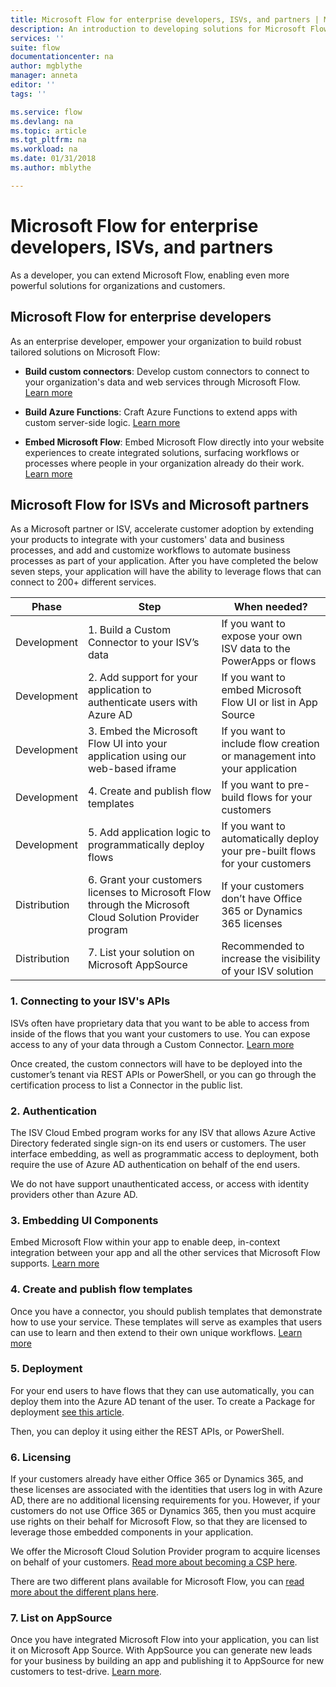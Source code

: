 ```yaml
---
title: Microsoft Flow for enterprise developers, ISVs, and partners | Microsoft Docs
description: An introduction to developing solutions for Microsoft Flow.
services: ''
suite: flow
documentationcenter: na
author: mgblythe
manager: anneta
editor: ''
tags: ''

ms.service: flow
ms.devlang: na
ms.topic: article
ms.tgt_pltfrm: na
ms.workload: na
ms.date: 01/31/2018
ms.author: mblythe

---
```

# Microsoft Flow for enterprise developers, ISVs, and partners

As a developer, you can extend Microsoft Flow, enabling even more powerful solutions for organizations and customers.

## Microsoft Flow for enterprise developers

As an enterprise developer, empower your organization to build robust tailored solutions on Microsoft Flow:

- **Build custom connectors**: Develop custom connectors to connect to your organization's data and web services through Microsoft Flow. [Learn more](https://docs.microsoft.com/connectors/custom-connectors/)

- **Build Azure Functions**: Craft Azure Functions to extend apps with custom server-side logic. [Learn more](https://docs.microsoft.com/azure/azure-functions/functions-flow-scenario)

- **Embed Microsoft Flow**: Embed Microsoft Flow directly into your website experiences to create integrated solutions, surfacing workflows or processes where people in your organization already do their work. [Learn more](embed-flow-dev.md)

## Microsoft Flow for ISVs and Microsoft partners

As a Microsoft partner or ISV, accelerate customer adoption by extending your products to integrate with your customers' data and business processes, and add and customize workflows to automate business processes as part of your application. After you have completed the below seven steps, your application will have the ability to leverage flows that can connect to 200+ different services.

| Phase | Step | When needed? |
| --- | --- | --- |
| Development | 1. Build a Custom Connector to your ISV’s data | If you want to expose your own ISV data to the PowerApps or flows |
| Development | 2. Add support for your application to authenticate users with Azure AD | If you want to embed Microsoft Flow UI or list in App Source | 
| Development | 3. Embed the Microsoft Flow UI into your application using our web-based iframe | If you want to include flow creation or management into your application | 
| Development | 4. Create and publish flow templates | If you want to pre-build flows for your customers | 
| Development | 5. Add application logic to programmatically deploy flows | If you want to automatically deploy your pre-built flows for your customers | 
| Distribution | 6. Grant your customers licenses to Microsoft  Flow through the Microsoft Cloud Solution Provider program | If your customers don’t have Office 365 or Dynamics 365 licenses |
| Distribution | 7. List your solution on Microsoft AppSource | Recommended to increase the visibility of your ISV solution |

### 1. Connecting to your ISV's APIs

ISVs often have proprietary data that you want to be able to access from inside of the flows that you want your customers to use. You can expose access to any of your data through a Custom Connector. [Learn more](https://docs.microsoft.com/connectors/custom-connectors/submit-certification)

Once created, the custom connectors will have to be deployed into the customer’s tenant via REST APIs or PowerShell, or you can go through the certification process to list a Connector in the public list.

### 2. Authentication 

The ISV Cloud Embed program works for any ISV that allows Azure Active Directory federated single sign-on its end users or customers. The user interface embedding, as well as programmatic access to deployment, both require the use of Azure AD authentication on behalf of the end users.

We do not have support unauthenticated access, or access with identity providers other than Azure AD.  

### 3. Embedding UI Components

Embed Microsoft Flow within your app to enable deep, in-context integration between your app and all the other services that Microsoft Flow supports. [Learn more](embed-flow-dev.md)

### 4. Create and publish flow templates

Once you have a connector, you should publish templates that demonstrate how to use your service. These templates will serve as examples that users can use to learn and then extend to their own unique workflows. [Learn more](publish-a-template.md)

### 5. Deployment

For your end users to have flows that they can use automatically, you can deploy them into the Azure AD tenant of the user. To create a Package for deployment [see this article](https://docs.microsoft.com/powerapps/export-import-packages).

Then, you can deploy it using either the REST APIs, or PowerShell.

### 6. Licensing

If your customers already have either Office 365 or Dynamics 365, and these licenses are associated with the identities that users log in with Azure AD, there are no additional licensing requirements for you. However, if your customers do not use Office 365 or Dynamics 365, then you must acquire use rights on their behalf for Microsoft Flow, so that they are licensed to leverage those embedded components in your application.

We offer the Microsoft Cloud Solution Provider program to acquire licenses on behalf of your customers. [Read more about becoming a CSP here](https://partner.microsoft.com/en-US/cloud-solution-provider).

There are two different plans available for Microsoft Flow, you can [read more about the different plans here](https://flow.microsoft.com/pricing/).  

### 7. List on AppSource

Once you have integrated Microsoft Flow into your application, you can list it on Microsoft App Source. With AppSource you can generate new leads for your business by building an app and publishing it to AppSource for new customers to test-drive. [Learn more](dev-appsource-test-drive.md).

